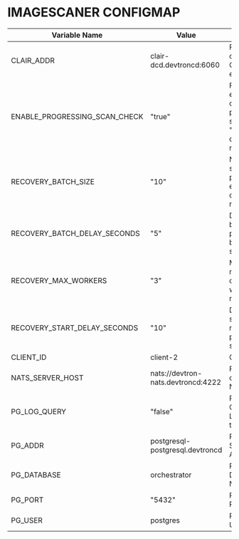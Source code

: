 # IMAGESCANER CONFIGMAP


| Variable Name       | Value                                  | Description                   |
|---------------------|----------------------------------------|-------------------------------|
| CLAIR_ADDR          | clair-dcd.devtroncd:6060               | For connecting to Clair if it's enabled |
| ENABLE_PROGRESSING_SCAN_CHECK | "true"                                | Flag to enable/disable checking for progressing scans (set to "false" to disable recovery) |
| RECOVERY_BATCH_SIZE | "10"                                  | Number of scans to process in each batch during recovery |
| RECOVERY_BATCH_DELAY_SECONDS | "5"                                   | Delay between processing batches in seconds |
| RECOVERY_MAX_WORKERS | "3"                                   | Maximum number of concurrent workers for recovery |
| RECOVERY_START_DELAY_SECONDS | "10"                                  | Delay before starting recovery process after startup |
| CLIENT_ID           | client-2                               | Client ID                        |
| NATS_SERVER_HOST    | nats://devtron-nats.devtroncd:4222    | For connecting to NATS         |
| PG_LOG_QUERY        | "false"                                | PostgreSQL Query Logging (false to disable) |
| PG_ADDR             | postgresql-postgresql.devtroncd        | PostgreSQL Server Address       |
| PG_DATABASE         | orchestrator                           | PostgreSQL Database Name       |
| PG_PORT             | "5432"                                 | PostgreSQL Port Number         |
| PG_USER             | postgres                               | PostgreSQL User Name           |


